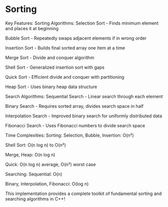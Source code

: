 # Sorting
Key Features:
Sorting Algorithms:
Selection Sort - Finds minimum element and places it at beginning

Bubble Sort - Repeatedly swaps adjacent elements if in wrong order

Insertion Sort - Builds final sorted array one item at a time

Merge Sort - Divide and conquer algorithm

Shell Sort - Generalized insertion sort with gaps

Quick Sort - Efficient divide and conquer with partitioning

Heap Sort - Uses binary heap data structure

Search Algorithms:
Sequential Search - Linear search through each element

Binary Search - Requires sorted array, divides search space in half

Interpolation Search - Improved binary search for uniformly distributed data

Fibonacci Search - Uses Fibonacci numbers to divide search space

Time Complexities:
Sorting:
Selection, Bubble, Insertion: O(n²)

Shell Sort: O(n log n) to O(n²)

Merge, Heap: O(n log n)

Quick: O(n log n) average, O(n²) worst case

Searching:
Sequential: O(n)

Binary, Interpolation, Fibonacci: O(log n)

This implementation provides a complete toolkit of fundamental sorting and searching algorithms in C++!

